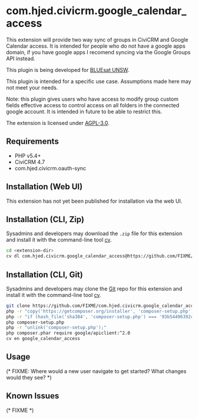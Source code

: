 # com.hjed.civicrm.google_calendar_access

This extension will provide two way sync of groups in CiviCRM and Google Calendar access.
It is intended for people who do not have a google apps domain, if you have google apps I recomend
syncing via the Google Groups API instead. 

This plugin is being developed for [BLUEsat UNSW](http://bluesat.com.au).

This plugin is intended for a specific use case. Assumptions made here may not meet your needs.

Note: this plugin gives users who have access to modify group custom fields effective access to control
access on all folders in the connected google account. It is intended in future to be able to restrict this.

The extension is licensed under [AGPL-3.0](LICENSE.txt).

## Requirements

* PHP v5.4+
* CiviCRM 4.7
* com.hjed.civicrm.oauth-sync

## Installation (Web UI)

This extension has not yet been published for installation via the web UI.

## Installation (CLI, Zip)

Sysadmins and developers may download the `.zip` file for this extension and
install it with the command-line tool [cv](https://github.com/civicrm/cv).

```bash
cd <extension-dir>
cv dl com.hjed.civicrm.google_calendar_access@https://github.com/FIXME/com.hjed.civicrm.google_calendar_access/archive/master.zip
```

## Installation (CLI, Git)

Sysadmins and developers may clone the [Git](https://en.wikipedia.org/wiki/Git) repo for this extension and
install it with the command-line tool [cv](https://github.com/civicrm/cv).

```bash
git clone https://github.com/FIXME/com.hjed.civicrm.google_calendar_access.git
php -r "copy('https://getcomposer.org/installer', 'composer-setup.php');"
php -r "if (hash_file('sha384', 'composer-setup.php') === '93b54496392c062774670ac18b134c3b3a95e5a5e5c8f1a9f115f203b75bf9a129d5daa8ba6a13e2cc8a1da0806388a8') { echo 'Installer verified'; } else { echo 'Installer corrupt'; unlink('composer-setup.php'); } echo PHP_EOL;"
php composer-setup.php
php -r "unlink('composer-setup.php');"
php composer.phar require google/apiclient:^2.0
cv en google_calendar_access
```

## Usage

(* FIXME: Where would a new user navigate to get started? What changes would they see? *)

## Known Issues

(* FIXME *)
